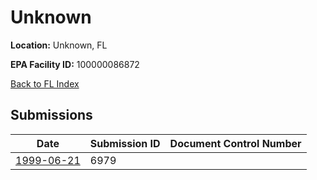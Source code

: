 # Unknown

**Location:** Unknown, FL

**EPA Facility ID:** 100000086872

[Back to FL Index](../../index.md)

## Submissions

| Date | Submission ID | Document Control Number |
|------|--------------|-------------------------|
| [1999-06-21](submissions/6979.md) | 6979 |  |
